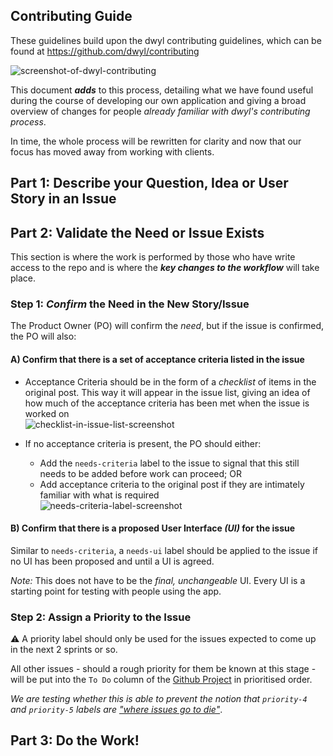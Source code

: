 ## Contributing Guide

These guidelines build upon the dwyl contributing guidelines, which can be
found at https://github.com/dwyl/contributing

![screenshot-of-dwyl-contributing](https://user-images.githubusercontent.com/4185328/69333674-0db3e880-0c51-11ea-81db-1ae66d1bb3f3.png)

This document ***adds*** to this process, detailing what we have found useful
during the course of developing our own application and giving a broad overview
of changes for people _already familiar with dwyl's contributing process_.

In time, the whole process will be rewritten for clarity and now that our focus
has moved away from working with clients.


## Part 1: Describe your Question, Idea or User Story in an Issue


## Part 2: Validate the Need or Issue Exists
This section is where the work is performed by those who have write access to the
repo and is where the ***key changes to the workflow*** will take place.

### Step 1: _Confirm_ the Need in the New Story/Issue
The Product Owner (PO) will confirm the _need_, but if the issue is confirmed,
the PO will also:

#### A) Confirm that there is a set of acceptance criteria listed in the issue
+ Acceptance Criteria should be in the form of a _checklist_ of items in the
  original post. This way it will appear in the issue list, giving an idea of
  how much of the acceptance criteria has been met when the issue is worked
  on  
  ![checklist-in-issue-list-screenshot](https://user-images.githubusercontent.com/4185328/69977981-a422bc80-1523-11ea-9df2-8e892dd6f884.png)


+ If no acceptance criteria is present, the PO should either:
  + Add the `needs-criteria` label to the issue to signal that this still
    needs to be added before work can proceed; OR
  + Add acceptance criteria to the original post if they are intimately familiar
    with what is required  
    ![needs-criteria-label-screenshot](https://user-images.githubusercontent.com/4185328/69977426-b2240d80-1522-11ea-95f3-8de79ce516fb.png)

#### B) Confirm that there is a proposed User Interface *(UI)* for the issue

Similar to `needs-criteria`, a `needs-ui` label should be applied to the issue
if no UI has been proposed and until a UI is agreed.

_Note:_ This does not have to be the _final, unchangeable_ UI. Every UI is a
starting point for testing with people using the app.

### Step 2: Assign a Priority to the Issue
:warning: A priority label should only be used for the issues expected to come up
in the next 2 sprints or so.

All other issues - should a rough priority for them be known at this stage - will
be put into the `To Do` column of the
[Github Project](https://github.com/dwyl/app/projects) in prioritised order.

_We are testing whether this is able to prevent the notion that `priority-4` and
`priority-5` labels are ["where issues go to die"](https://github.com/dwyl/app/issues/239#issuecomment-556105866)_.


## Part 3: Do the Work!
